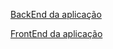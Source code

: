 [BackEnd da aplicação](https://github.com/kaikyMoura/Case-join-backend)

[FrontEnd da aplicação](https://github.com/kaikyMoura/Case-join-frontend)
